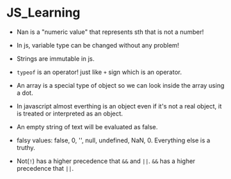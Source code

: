 # JS_Learning

* Nan is a "numeric value" that represents sth that is not a number!

* In js, variable type can be changed without any problem!

* Strings are immutable in js.

* `typeof` is an operator! just like `+` sign which is an operator.

* An array is a special type of object so we can look inside the array using a dot.

* In javascript almost everthing is an object even if it's not a real object, it is treated or interpreted as an object.

* An empty string of text will be evaluated as false.

* falsy values: false, 0, '', null, undefined, NaN, 0. Everything else is a truthy.

* Not(`!`) has a higher precedence that `&&` and `||`. `&&` has a higher precedence that `||`.
